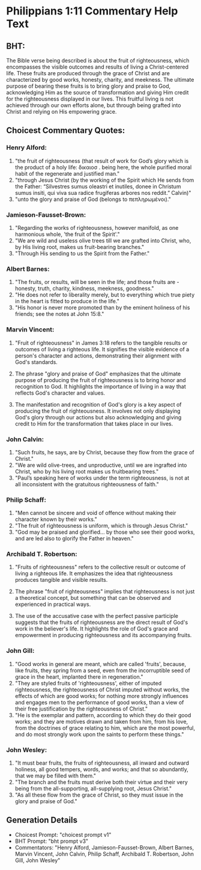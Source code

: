 # Philippians 1:11 Commentary Help Text

## BHT:
The Bible verse being described is about the fruit of righteousness, which encompasses the visible outcomes and results of living a Christ-centered life. These fruits are produced through the grace of Christ and are characterized by good works, honesty, charity, and meekness. The ultimate purpose of bearing these fruits is to bring glory and praise to God, acknowledging Him as the source of transformation and giving Him credit for the righteousness displayed in our lives. This fruitful living is not achieved through our own efforts alone, but through being grafted into Christ and relying on His empowering grace.

## Choicest Commentary Quotes:
### Henry Alford:
1. "the fruit of righteousness (that result of work for God’s glory which is the product of a holy life: δικαιοσ . being here, the whole purified moral habit of the regenerate and justified man."
2. "through Jesus Christ (by the working of the Spirit which He sends from the Father: “Silvestres sumus oleastri et inutiles, donee in Christum sumus insiti, qui viva sua radice frugiferas arbores nos reddit.” Calvin)"
3. "unto the glory and praise of God (belongs to πεπληρωμένοι)."

### Jamieson-Fausset-Brown:
1. "Regarding the works of righteousness, however manifold, as one harmonious whole, 'the fruit of the Spirit'." 
2. "We are wild and useless olive trees till we are grafted into Christ, who, by His living root, makes us fruit-bearing branches." 
3. "Through His sending to us the Spirit from the Father."

### Albert Barnes:
1. "The fruits, or results, will be seen in the life; and those fruits are - honesty, truth, charity, kindness, meekness, goodness."
2. "He does not refer to liberality merely, but to everything which true piety in the heart is fitted to produce in the life."
3. "His honor is never more promoted than by the eminent holiness of his friends; see the notes at John 15:8."

### Marvin Vincent:
1. "Fruit of righteousness" in James 3:18 refers to the tangible results or outcomes of living a righteous life. It signifies the visible evidence of a person's character and actions, demonstrating their alignment with God's standards.

2. The phrase "glory and praise of God" emphasizes that the ultimate purpose of producing the fruit of righteousness is to bring honor and recognition to God. It highlights the importance of living in a way that reflects God's character and values.

3. The manifestation and recognition of God's glory is a key aspect of producing the fruit of righteousness. It involves not only displaying God's glory through our actions but also acknowledging and giving credit to Him for the transformation that takes place in our lives.

### John Calvin:
1. "Such fruits, he says, are by Christ, because they flow from the grace of Christ."
2. "We are wild olive-trees, and unproductive, until we are ingrafted into Christ, who by his living root makes us fruitbearing trees."
3. "Paul’s speaking here of works under the term righteousness, is not at all inconsistent with the gratuitous righteousness of faith."

### Philip Schaff:
1. "Men cannot be sincere and void of offence without making their character known by their works."
2. "The fruit of righteousness is uniform, which is through Jesus Christ."
3. "God may be praised and glorified... by those who see their good works, and are led also to glorify the Father in heaven."

### Archibald T. Robertson:
1. "Fruits of righteousness" refers to the collective result or outcome of living a righteous life. It emphasizes the idea that righteousness produces tangible and visible results.

2. The phrase "fruit of righteousness" implies that righteousness is not just a theoretical concept, but something that can be observed and experienced in practical ways.

3. The use of the accusative case with the perfect passive participle suggests that the fruits of righteousness are the direct result of God's work in the believer's life. It highlights the role of God's grace and empowerment in producing righteousness and its accompanying fruits.

### John Gill:
1. "Good works in general are meant, which are called 'fruits', because, like fruits, they spring from a seed, even from the incorruptible seed of grace in the heart, implanted there in regeneration."
2. "They are styled fruits of 'righteousness', either of imputed righteousness, the righteousness of Christ imputed without works, the effects of which are good works; for nothing more strongly influences and engages men to the performance of good works, than a view of their free justification by the righteousness of Christ."
3. "He is the exemplar and pattern, according to which they do their good works; and they are motives drawn and taken from him, from his love, from the doctrines of grace relating to him, which are the most powerful, and do most strongly work upon the saints to perform these things."

### John Wesley:
1. "It must bear fruits, the fruits of righteousness, all inward and outward holiness, all good tempers, words, and works; and that so abundantly, that we may be filled with them."
2. "The branch and the fruits must derive both their virtue and their very being from the all-supporting, all-supplying root, Jesus Christ."
3. "As all these flow from the grace of Christ, so they must issue in the glory and praise of God."


## Generation Details
- Choicest Prompt: "choicest prompt v1"
- BHT Prompt: "bht prompt v3"
- Commentators: "Henry Alford, Jamieson-Fausset-Brown, Albert Barnes, Marvin Vincent, John Calvin, Philip Schaff, Archibald T. Robertson, John Gill, John Wesley"
